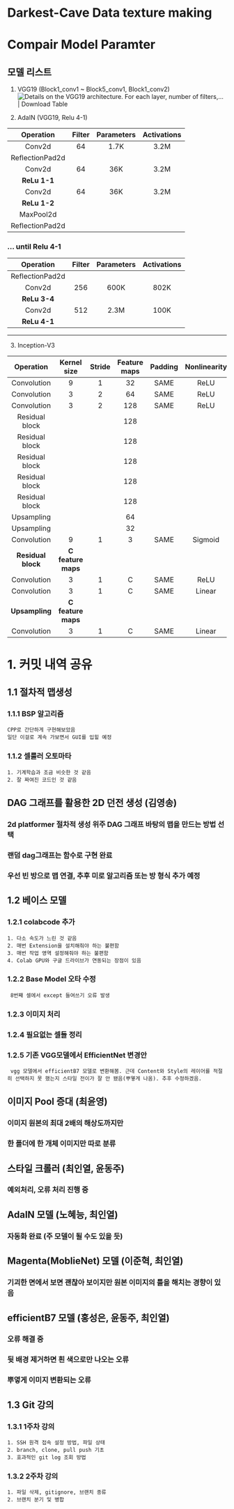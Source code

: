# Darkest-Cave Data texture making

# Compair Model Paramter 

## 모델 리스트

 1. VGG19 (Block1_conv1 ~ Block5_conv1, Block1_conv2)
![Details on the VGG19 architecture. For each layer, number of filters,... |  Download Table](https://www.researchgate.net/profile/Ferran-Pares/publication/314237915/figure/tbl1/AS:667100565745668@1536060577444/Details-on-the-VGG19-architecture-For-each-layer-number-of-filters-parameters-and.png)

 2. AdaIN (VGG19, Relu 4-1)

|  Operation|Filter|Parameters|Activations|
|:--:|:--:|:--:|:--:|
| Conv2d|64| 1.7K| 3.2M |
| ReflectionPad2d|
| Conv2d|64| 36K| 3.2M |
| **ReLu 1-1**|
| Conv2d|64| 36K| 3.2M |
| **ReLu 1-2**|
| MaxPool2d|
| ReflectionPad2d|

### ... until Relu 4-1

|  Operation|Filter|Parameters|Activations|
|:--:|:--:|:--:|:--:|
| ReflectionPad2d|
| Conv2d|256| 600K| 802K |
| **ReLu 3-4**|
| Conv2d|512| 2.3M| 100K |
| **ReLu 4-1**|
---
 3. Inception-V3

|  Operation|Kernel size|Stride|Feature maps|Padding|Nonlinearity|
|:--:|:--:|:--:|:--:|:--:|:--:|
| Convolution |9| 1 | 32 |SAME	|ReLU	|
| Convolution |3| 2 | 64 |SAME	|ReLU	|
| Convolution |3| 2 | 128|SAME	|ReLU	|
| Residual block|  |  | 128 |	|	|
| Residual block|  |  | 128 |	|	|
| Residual block|  |  | 128 |	|	|
| Residual block|  |  | 128 |	|	|
| Residual block|  |  | 128 |	|	|
| Upsampling|  |  | 64|	|	|
| Upsampling|  |  | 32|	|	|
| Convolution|9| 1 | 3|SAME	|Sigmoid|
| **Residual block**| **C feature maps** |
| Convolution |3| 1 | C|SAME	|ReLU	|
| Convolution |3| 1 | C|SAME	|Linear|
| **Upsampling**| **C feature maps** |
| Convolution |3| 1 | C|SAME	|Linear|

# 1. 커밋 내역 공유

## 1.1 절차적 맵생성

### 1.1.1 BSP 알고리즘
```
CPP로 간단하게 구현해보았음
일단 이걸로 계속 가보면서 GUI를 입힐 예정
```
### 1.1.2 셀룰러 오토마타
```
1. 기계학습과 조금 비슷한 것 같음
2. 잘 짜여진 코드인 것 같음
```

## DAG 그래프를 활용한 2D 던전 생성 (김영송)
### 2d platformer 절차적 생성 위주 DAG 그래프 바탕의 맵을 만드는 방법 선택
### 랜덤 dag그래프는 함수로 구현 완료
### 우선 빈 방으로 맵 연결, 추후 미로 알고리즘 또는 방 형식 추가 예정

## 1.2 베이스 모델
### 1.2.1 colabcode 추가
```
1. 다소 속도가 느린 것 같음
2. 매번 Extension을 설치해줘야 하는 불편함
3. 매번 작업 영역 설정해줘야 하는 불편함
4. Colab GPU와 구글 드라이브가 연동되는 장점이 있음
```
### 1.2.2 Base Model 오타 수정
```
 8번째 셀에서 except 들여쓰기 오류 발생
```
### 1.2.3 이미지 처리
### 1.2.4 필요없는 셀들 정리

### 1.2.5 기존 VGG모델에서 EfficientNet 변경안
```
 vgg 모델에서 efficientB7 모델로 변환해봄. 근데 Content와 Style의 레이어를 적절히 선택하지 못 했는지 스타일 전이가 잘 안 됐음(뿌옇게 나옴). 추후 수정하겠음.
```
## 이미지 Pool 증대 (최윤영)
### 이미지 원본의 최대 2배의 해상도까지만
### 한 폴더에 한 개체 이미지만 따로 분류

## 스타일 크롤러 (최인열, 윤동주)
### 예외처리, 오류 처리 진행 중

## AdaIN 모델 (노혜능, 최인열)
### 자동화 완료 (주 모델이 될 수도 있을 듯)

## Magenta(MoblieNet) 모델 (이준혁, 최인열)
### 기괴한 면에서 보면 괜찮아 보이지만 원본 이미지의 틀을 해치는 경향이 있음

## efficientB7 모델 (홍성은, 윤동주, 최인열)
### 오류 해결 중
### 뒷 배경 제거하면 흰 색으로만 나오는 오류
### 뿌옇게 이미지 변환되는 오류

## 1.3 Git 강의
### 1.3.1 1주차 강의
```
1. SSH 원격 접속 설정 방법, 파일 상태
2. branch, clone, pull push 기초
3. 효과적인 git log 조회 방법
```
### 1.3.2 2주차 강의
```
1. 파일 삭제, gitignore, 브랜치 종류
2. 브랜치 분기 및 병합
```
